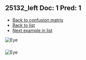 ## 25132_left Doc: 1 Pred: 1
- [Back to confusion matrix](https://github.com/juliandewit/kaggle_retinopathy/blob/master/matrix.md)
- [Back to list](https://github.com/juliandewit/kaggle_retinopathy/blob/master/lists/11/list.md)
- [Next example in list](https://github.com/juliandewit/kaggle_retinopathy/blob/master/lists/11/25/25205_right.md)

![Eye](https://retinopaty.blob.core.windows.net/size1024/25132_left_1.jpeg)

### 

![Eye]()

